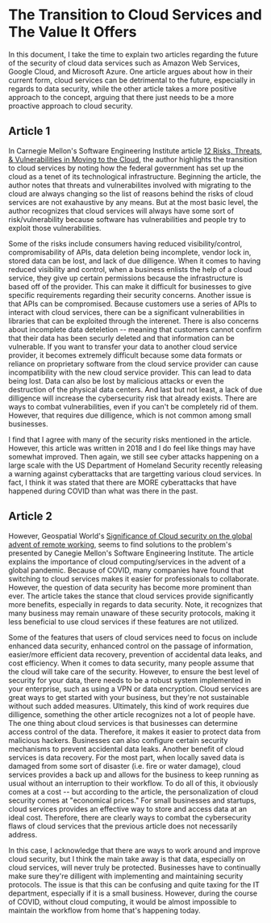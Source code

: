 # The Transition to Cloud Services and The Value It Offers
In this document, I take the time to explain two articles regarding the future of the security of cloud data services such as Amazon Web Services, Google Cloud, and Microsoft Azure. One article argues about how in their current form, cloud services can be detrimental to the future, especially in regards to data security, while the other article takes a more positive approach to the concept, arguing that there just needs to be a more proactive approach to cloud security.

## Article 1
In Carnegie Mellon's Software Engineering Institute article [12 Risks, Threats, & Vulnerabilities in Moving to the Cloud](https://insights.sei.cmu.edu/sei_blog/2018/03/12-risks-threats-vulnerabilities-in-moving-to-the-cloud.html), the author highlights the transition to cloud services by noting how the federal government has set up the cloud as a tenet of its technological infrastructure. Beginning the article, the author notes that threats and vulnerabilites involved with migrating to the cloud are always changing so the list of reasons behind the risks of cloud services are not exahaustive by any means. But at the most basic level, the author recognizes that cloud services will always have some sort of risk/vulnerability because software has vulnerabilities and people try to exploit those vulnerabilities.

Some of the risks include consumers having reduced visibility/control, compromisability of APIs, data deletion being incomplete, vendor lock in, stored data can be lost, and lack of due dilligence. When it comes to having reduced visibility and control, when a business enlists the help of a cloud service, they give up certain permissions because the infrastructure is based off of the provider. This can make it difficult for businesses to give specific requirements regarding their security concerns. Another issue is that APIs can be compromised. Because customers use a series of APIs to interact with cloud services, there can be a significant vulnerabilities in libraries that can be exploited through the interenet. There is also concerns about incomplete data deteletion -- meaning that customers cannot confirm that their data has been securly deleted and that information can be vulnerable. If you want to transfer your data to another cloud service provider, it becomes extremely difficult because some data formats or reliance on proprietary software from the cloud service provider can cause incompatibility with the new cloud service provider. This can lead to data being lost. Data can also be lost by malicious attacks or even the destruction of the physical data centers. And last but not least, a lack of due dilligence will increase the cybersecurity risk that already exists. There are ways to combat vulnerabilities, even if you can't be completely rid of them. However, that requires due dilligence, which is not common among small businesses. 

I find that I agree with many of the security risks mentioned in the article. However, this article was written in 2018 and I do feel like things may have somewhat improved. Then again, we still see cyber attacks happening on a large scale with the US Department of Homeland Security recently releasing a warning against cyberattacks that are targetting various cloud services. In fact, I think it was stated that there are MORE cyberattacks that have happened during COVID than what was there in the past. 

## Article 2
However, Geospatial World's [Significance of Cloud security on the global advent of remote working](https://www.geospatialworld.net/blogs/significance-of-cloud-security-on-the-global-advent-of-remote-working/), seems to find solutions to the problem's presented by Canegie Mellon's Software Engineering Institute. The article explains the importance of cloud computing/services in the advent of a global pandemic. Because of COVID, many companies have found that switching to cloud services makes it easier for professionals to collaborate. However, the question of data security has become more prominent than ever. The article takes the stance that cloud services provide significantly more benefits, especially in regards to data security. Note, it recognizes that many business may remain unaware of these security protocols, making it less beneficial to use cloud services if these features are not utilized.

Some of the features that users of cloud services need to focus on include enhanced data security, enhanced control on the passage of information, easier/more efficient data recovery, prevention of accidental data leaks, and cost efficiency. When it comes to data security, many people assume that the cloud will take care of the security. However, to ensure the best level of security for your data, there needs to be a robust system implemented in your enterprise, such as using a VPN or data encryption. Cloud services are great ways to get started with your business, but they're not sustainable without such added measures. Ultimately, this kind of work requires due dilligence, something the other article recognizes not a lot of people have. The one thing about cloud services is that businesses can determine access control of the data. Therefore, it makes it easier to protect data from malicious hackers. Businesses can also configure certain security mechanisms to prevent accidental data leaks. Another benefit of cloud services is data recovery. For the most part, when locally saved data is damaged from some sort of disaster (i.e. fire or water damage), cloud services provides a back up and allows for the business to keep running as usual without an interruption to their workflow. To do all of this, it obviously comes at a cost -- but according to the article, the personalization of cloud security comes at "economical prices." For small businesses and startups, cloud services provides an effective way to store and access data at an ideal cost. Therefore, there are clearly ways to combat the cybersecurity flaws of cloud services that the previous article does not necessarily address. 

In this case, I acknowledge that there are ways to work around and improve cloud security, but I think the main take away is that data, especially on cloud services, will never truly be protected. Businesses have to continually make sure they're dilligent with implementing and maintaining security protocols. The issue is that this can be confusing and quite taxing for the IT department, especially if it is a small business. However, during the course of COVID, without cloud computing, it would be almost impossible to maintain the workflow from home that's happening today.